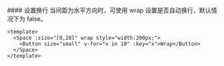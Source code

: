 <cn>
#### 设置换行 
当间距为水平方向时，可使用 wrap 设置是否自动换行，默认情况下为 false。
</cn>

```vue
<template>
  <Space :size="[8,20]" wrap style="width:200px;">
    <Button size="small" v-for="x in 10" :key="x">Wrap</Button>
  </Space>
</template>
```